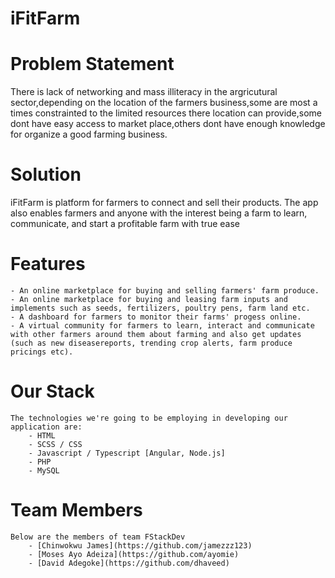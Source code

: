 # iFitFarm
# Problem Statement
There is lack of networking and mass illiteracy in the argricutural sector,depending on the location of the farmers business,some
are most a times constrainted to the limited resources there location can provide,some dont have easy access to market 		place,others dont have enough knowledge for organize a good farming business.  
	
# Solution
iFitFarm is platform for farmers to connect and sell their products. The app also enables farmers and anyone with the interest 		being a farm to learn, communicate, and start a profitable farm with true ease
	
# Features
	- An online marketplace for buying and selling farmers' farm produce.
	- An online marketplace for buying and leasing farm inputs and implements such as seeds, fertilizers, poultry pens, farm land etc.
	- A dashboard for farmers to monitor their farms' progess online.
	- A virtual community for farmers to learn, interact and communicate with other farmers around them about farming and also get updates (such as new diseasereports, trending crop alerts, farm produce pricings etc).

# Our Stack
	The technologies we're going to be employing in developing our application are:
		- HTML
		- SCSS / CSS
		- Javascript / Typescript [Angular, Node.js]
		- PHP
		- MySQL

# Team Members
	Below are the members of team FStackDev
		- [Chinwokwu James](https://github.com/jamezzz123)
		- [Moses Ayo Adeiza](https://github.com/ayomie)
		- [David Adegoke](https://github.com/dhaveed)
